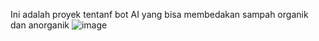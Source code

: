 Ini adalah proyek tentanf bot AI yang bisa membedakan sampah organik dan anorganik
![image](https://github.com/user-attachments/assets/9380ffc8-ad3b-4bf0-8619-a0386bff8043)
